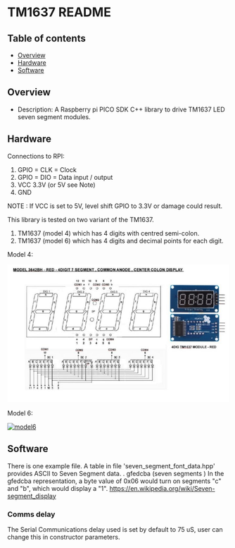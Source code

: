 # TM1637 README

## Table of contents

  * [Overview](#overview)
  * [Hardware](#hardware)
  * [Software](#software)

## Overview

* Description: A Raspberry pi PICO SDK C++ library to drive TM1637 LED seven segment modules.

## Hardware

Connections to RPI:

1. GPIO  = CLK  = Clock
2. GPIO = DIO = Data input / output
3. VCC 3.3V (or 5V see Note)
4. GND


NOTE : If VCC is set to 5V, level shift GPIO to 3.3V or damage could result.

This library is tested on two variant of the TM1637. 

1. TM1637 (model 4) which has 4 digits with centred semi-colon.
2. TM1637 (model 6) which has 4 digits and decimal points for each digit.



Model 4: 

[![ model4 ](https://github.com/gavinlyonsrepo/pic_16F1619_projects/blob/master/images/tm1637.jpg)](https://github.com/gavinlyonsrepo/pic_16F1619_projects/blob/master/images/tm1637.jpg)

Model 6:

[![ model6 ](https://github.com/gavinlyonsrepo/pic_16F1619_projects/blob/master/images/tm1637a.jpg)](https://github.com/gavinlyonsrepo/pic_16F1619_projects/blob/master/images/tm1637a.jpg)

## Software

There is one example file. A table in file 'seven_segment_font_data.hpp' provides ASCII to Seven Segment data.
. gfedcba (seven segments ) In the gfedcba representation,
a byte value of 0x06 would turn on segments "c" and "b",
which would display a "1". https://en.wikipedia.org/wiki/Seven-segment_display

### Comms delay

The Serial Communications delay used is set by default to 75 uS,  user can change this in constructor parameters.

